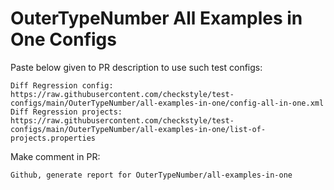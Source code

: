 # OuterTypeNumber All Examples in One Configs
Paste below given to PR description to use such test configs:
```
Diff Regression config: https://raw.githubusercontent.com/checkstyle/test-configs/main/OuterTypeNumber/all-examples-in-one/config-all-in-one.xml
Diff Regression projects: https://raw.githubusercontent.com/checkstyle/test-configs/main/OuterTypeNumber/all-examples-in-one/list-of-projects.properties
```
Make comment in PR:
```
Github, generate report for OuterTypeNumber/all-examples-in-one
```
